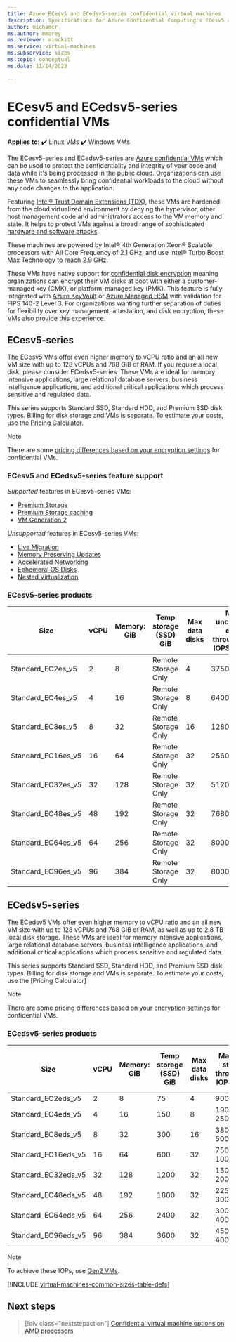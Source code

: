 ```yaml
---
title: Azure ECesv5 and ECedsv5-series confidential virtual machines
description: Specifications for Azure Confidential Computing's ECesv5 and ECedsv5-series confidential virtual machines. 
author: michamcr
ms.author: mmcrey
ms.reviewer: mimckitt
ms.service: virtual-machines
ms.subservice: sizes
ms.topic: conceptual
ms.date: 11/14/2023

---
```


# ECesv5 and ECedsv5-series confidential VMs

**Applies to:** :heavy_check_mark: Linux VMs :heavy_check_mark: Windows VMs 

The ECesv5-series and ECedsv5-series are [Azure confidential VMs](../confidential-computing/confidential-vm-overview.md) which can be used to protect the confidentiality and integrity of your code and data while it's being processed in the public cloud. Organizations can use these VMs to seamlessly bring confidential workloads to the cloud without any code changes to the application. 

Featuring [Intel® Trust Domain Extensions (TDX)](https://www.intel.com/content/www/us/en/developer/tools/trust-domain-extensions/overview.html), these VMs are hardened from the cloud virtualized environment by denying the hypervisor, other host management code and administrators access to the VM memory and state. It helps to protect VMs against a broad range of sophisticated [hardware and software attacks](https://www.intel.com/content/www/us/en/developer/articles/technical/intel-trust-domain-extensions.html). 

These machines are powered by Intel® 4th Generation Xeon® Scalable processors with All Core Frequency of 2.1 GHz, and use Intel® Turbo Boost Max Technology to reach 2.9 GHz.

These VMs have native support for [confidential disk encryption](disk-encryption-overview.md) meaning organizations can encrypt their VM disks at boot with either a customer-managed key (CMK), or platform-managed key (PMK). This feature is fully integrated with [Azure KeyVault](../key-vault/general/overview.md) or [Azure Managed HSM](../key-vault/managed-hsm/overview.md) with validation for FIPS 140-2 Level 3. For organizations wanting further separation of duties for flexibility over key management, attestation, and disk encryption, these VMs also provide this experience.

## ECesv5-series

The ECesv5 VMs offer even higher memory to vCPU ratio and an all new VM size with up to 128 vCPUs and 768 GiB of RAM. If you require a local disk, please consider ECedsv5-series. These VMs are ideal for memory intensive applications, large relational database servers, business intelligence applications, and additional critical applications which process sensitive and regulated data. 

This series supports Standard SSD, Standard HDD, and Premium SSD disk types. Billing for disk storage and VMs is separate. To estimate your costs, use the [Pricing Calculator](https://azure.microsoft.com/pricing/calculator/).

> [!NOTE]
> There are some [pricing differences based on your encryption settings](../confidential-computing/confidential-vm-overview.md#encryption-pricing-differences) for confidential VMs.

### ECesv5 and ECedsv5-series feature support

*Supported* features in ECesv5-series VMs:

- [Premium Storage](premium-storage-performance.md)
- [Premium Storage caching](premium-storage-performance.md)
- [VM Generation 2](generation-2.md)

*Unsupported* features in ECesv5-series VMs:

- [Live Migration](maintenance-and-updates.md)
- [Memory Preserving Updates](maintenance-and-updates.md)
- [Accelerated Networking](../virtual-network/create-vm-accelerated-networking-cli.md)
- [Ephemeral OS Disks](ephemeral-os-disks.md)
- [Nested Virtualization](/virtualization/hyper-v-on-windows/user-guide/nested-virtualization)

### ECesv5-series products

| Size | vCPU | Memory: GiB | Temp storage (SSD) GiB | Max data disks | Max uncached disk throughput: IOPS/MBps | Max NICs |
|---|---|---|---|---|---|---|
| Standard_EC2es_v5  | 2  | 8   | Remote Storage Only | 4  | 3750/82    | 2 |
| Standard_EC4es_v5  | 4  | 16  | Remote Storage Only | 8  | 6400/144   | 2 |
| Standard_EC8es_v5  | 8  | 32  | Remote Storage Only | 16 | 12800/200  | 4 |
| Standard_EC16es_v5 | 16 | 64  | Remote Storage Only | 32 | 25600/384  | 4 |
| Standard_EC32es_v5 | 32 | 128 | Remote Storage Only | 32 | 51200/768  | 8 |
| Standard_EC48es_v5 | 48 | 192 | Remote Storage Only | 32 | 76800/1152 | 8 |
| Standard_EC64es_v5 | 64 | 256 | Remote Storage Only | 32 | 80000/1200 | 8 |
| Standard_EC96es_v5 | 96 | 384 | Remote Storage Only | 32 | 80000/1600 | 8 |

## ECedsv5-series

The ECedsv5 VMs offer even higher memory to vCPU ratio and an all new VM size with up to 128 vCPUs and 768 GiB of RAM, as well as up to 2.8 TB local disk storage. These VMs are ideal for memory intensive applications, large relational database servers, business intelligence applications, and additional critical applications which process sensitive and regulated data. 

This series supports Standard SSD, Standard HDD, and Premium SSD disk types. Billing for disk storage and VMs is separate. To estimate your costs, use the [Pricing Calculator]

> [!NOTE]
> There are some [pricing differences based on your encryption settings](../confidential-computing/confidential-vm-overview.md#encryption-pricing-differences) for confidential VMs.

### ECedsv5-series products

| Size | vCPU | Memory: GiB | Temp storage (SSD) GiB | Max data disks | Max temp storage throughput: IOPS/MBps | Max uncached disk throughput: IOPS/MBps | Max NICs |
|---|---|---|---|---|---|---|---|
| Standard_EC2eds_v5  | 2  | 8   | 75   | 4  | 9000 / 125    | 3750/82    | 2 |
| Standard_EC4eds_v5  | 4  | 16  | 150  | 8  | 19000 / 250   | 6400/144   | 2 |
| Standard_EC8eds_v5  | 8  | 32  | 300  | 16 | 38000 / 500   | 12800/200  | 4 |
| Standard_EC16eds_v5 | 16 | 64  | 600  | 32 | 75000 / 1000  | 25600/384  | 4 |
| Standard_EC32eds_v5 | 32 | 128 | 1200 | 32 | 150000 / 2000 | 51200/768  | 8 |
| Standard_EC48eds_v5 | 48 | 192 | 1800 | 32 | 225000 / 3000 | 76800/1152 | 8 |
| Standard_EC64eds_v5 | 64 | 256 | 2400 | 32 | 300000 / 4000 | 80000/1200 | 8 |
| Standard_EC96eds_v5 | 96 | 384 | 3600 | 32 | 450000 / 4000 | 80000/1600 | 8 |

> [!NOTE]
> To achieve these IOPs, use [Gen2 VMs](generation-2.md).

[!INCLUDE [virtual-machines-common-sizes-table-defs](../../includes/virtual-machines-common-sizes-table-defs.md)]

## Next steps

> [!div class="nextstepaction"]
> [Confidential virtual machine options on AMD processors](../confidential-computing/virtual-machine-solutions-amd.md)

